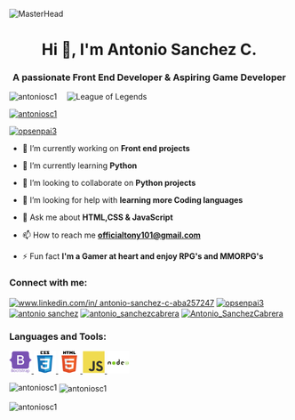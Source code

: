 ![MasterHead](https://cutshort.io/blog/wp-content/uploads/2018/04/bd1e5c2457278a37313c55ce8c887aa3.jpg)
<h1 align="center">Hi 👋, I'm Antonio Sanchez C.</h1>
<h3 align="center">A passionate Front End Developer & Aspiring Game Developer</h3>
<img align="right" alt="League of Legends" width="400" src="https://i.pinimg.com/originals/a8/4c/50/a84c5016ae3e88c4a3450fad00acbe7e.gif">

<p align="left"> <img src="https://komarev.com/ghpvc/?username=antoniosc1&label=Profile%20views&color=0e75b6&style=flat" alt="antoniosc1" /> </p>

<p align="left"> <a href="https://github.com/ryo-ma/github-profile-trophy"><img src="https://github-profile-trophy.vercel.app/?username=antoniosc1" alt="antoniosc1" /></a> </p>

<p align="left"> <a href="https://twitter.com/opsenpai3" target="blank"><img src="https://img.shields.io/twitter/follow/opsenpai3?logo=twitter&style=for-the-badge" alt="opsenpai3" /></a> </p>

- 🔭 I’m currently working on **Front end projects**

- 🌱 I’m currently learning **Python**

- 👯 I’m looking to collaborate on **Python projects**

- 🤝 I’m looking for help with **learning more Coding languages**

- 💬 Ask me about **HTML,CSS & JavaScript**

- 📫 How to reach me **officialtony101@gmail.com**

- ⚡ Fun fact **I'm a Gamer at heart and enjoy RPG's and MMORPG's**

<h3 align="left">Connect with me:</h3>
<p align="left">
<a href="https://dev.to/www.linkedin.com/in/ antonio-sanchez-c-aba257247" target="blank"><img align="center" src="https://raw.githubusercontent.com/rahuldkjain/github-profile-readme-generator/master/src/images/icons/Social/devto.svg" alt="www.linkedin.com/in/ antonio-sanchez-c-aba257247" height="30" width="40" /></a>
<a href="https://twitter.com/opsenpai3" target="blank"><img align="center" src="https://raw.githubusercontent.com/rahuldkjain/github-profile-readme-generator/master/src/images/icons/Social/twitter.svg" alt="opsenpai3" height="30" width="40" /></a>
<a href="https://www.hackerrank.com/antonio sanchez" target="blank"><img align="center" src="https://raw.githubusercontent.com/rahuldkjain/github-profile-readme-generator/master/src/images/icons/Social/hackerrank.svg" alt="antonio sanchez" height="30" width="40" /></a>
<a href="https://www.leetcode.com/antonio_sanchezcabrera" target="blank"><img align="center" src="https://raw.githubusercontent.com/rahuldkjain/github-profile-readme-generator/master/src/images/icons/Social/leet-code.svg" alt="antonio_sanchezcabrera" height="30" width="40" /></a>
<a href="https://discord.gg/Antonio_SanchezCabrera" target="blank"><img align="center" src="https://raw.githubusercontent.com/rahuldkjain/github-profile-readme-generator/master/src/images/icons/Social/discord.svg" alt="Antonio_SanchezCabrera" height="30" width="40" /></a>
</p>

<h3 align="left">Languages and Tools:</h3>
<p align="left"> <a href="https://getbootstrap.com" target="_blank" rel="noreferrer"> <img src="https://raw.githubusercontent.com/devicons/devicon/master/icons/bootstrap/bootstrap-plain-wordmark.svg" alt="bootstrap" width="40" height="40"/> </a> <a href="https://www.w3schools.com/css/" target="_blank" rel="noreferrer"> <img src="https://raw.githubusercontent.com/devicons/devicon/master/icons/css3/css3-original-wordmark.svg" alt="css3" width="40" height="40"/> </a> <a href="https://www.w3.org/html/" target="_blank" rel="noreferrer"> <img src="https://raw.githubusercontent.com/devicons/devicon/master/icons/html5/html5-original-wordmark.svg" alt="html5" width="40" height="40"/> </a> <a href="https://developer.mozilla.org/en-US/docs/Web/JavaScript" target="_blank" rel="noreferrer"> <img src="https://raw.githubusercontent.com/devicons/devicon/master/icons/javascript/javascript-original.svg" alt="javascript" width="40" height="40"/> </a> <a href="https://nodejs.org" target="_blank" rel="noreferrer"> <img src="https://raw.githubusercontent.com/devicons/devicon/master/icons/nodejs/nodejs-original-wordmark.svg" alt="nodejs" width="40" height="40"/> </a> </p>

<p><img align="left" src="https://github-readme-stats.vercel.app/api/top-langs?username=antoniosc1&show_icons=true&locale=en&layout=compact" alt="antoniosc1" /></p>

<p>&nbsp;<img align="center" src="https://github-readme-stats.vercel.app/api?username=antoniosc1&show_icons=true&locale=en" alt="antoniosc1" /></p>

<p><img align="center" src="https://github-readme-streak-stats.herokuapp.com/?user=antoniosc1&" alt="antoniosc1" /></p>
